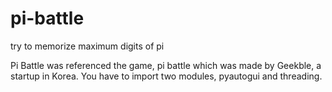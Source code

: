# pi-battle
try to memorize maximum digits of pi

Pi Battle was referenced the game, pi battle which was made by Geekble, a startup in Korea.
You have to import two modules, pyautogui and threading.
